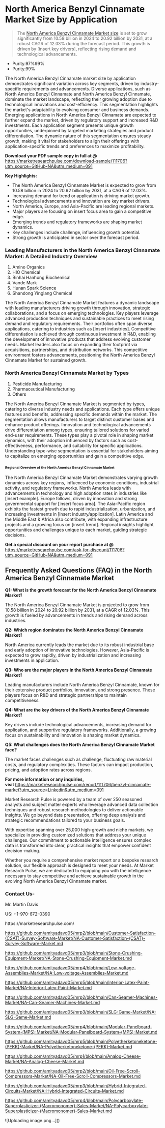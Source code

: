 <h1>North America Benzyl Cinnamate Market&nbsp;Size by Application</h1><blockquote><p>The <a href="https://marketresearchpulse.com/download-sample/111706?utm_source=GitHub-NA&amp;utm_medium=091">North America Benzyl Cinnamate Market size</a> is set to grow significantly from 10.58 billion in 2024 to 20.92 billion by 2031, at a robust CAGR of 12.03% during the forecast period. This growth is driven by [insert key drivers], reflecting rising demand and technological advancements.</p></blockquote><ul><li>Purity:97%99%<li> Purity:99%</li></ul><p>The North America Benzyl Cinnamate market size by application demonstrates significant variation across key segments, driven by industry-specific requirements and advancements. Diverse applications, such as North America Benzyl Cinnamate and North America Benzyl Cinnamate, dominate the market landscape, reflecting their growing adoption due to technological innovations and cost-efficiency. This segmentation highlights the market's adaptability to evolving consumer and business demands. Emerging applications in North America Benzyl Cinnamate are expected to further expand the market, driven by regulatory support and increased R&D investments. Each application segment presents unique growth opportunities, underpinned by targeted marketing strategies and product differentiation. The dynamic nature of this segmentation ensures steady growth, making it vital for stakeholders to align their offerings with application-specific trends and preferences to maximize profitability.</p><p><strong>Download your PDF sample copy in full at @ </strong><a href="https://marketresearchpulse.com/download-sample/111706?utm_source=GitHub-NA&amp;utm_medium=091">https://marketresearchpulse.com/download-sample/111706?utm_source=GitHub-NA&amp;utm_medium=091</a></p><p><strong>Key Highlights: </strong></p><ul><li>The North America Benzyl Cinnamate Market is expected to grow from 10.58 billion in 2024 to 20.92 billion by 2031, at a CAGR of 12.03%.</li><li>Increasing demand for trend or application is driving market growth.</li><li>Technological advancements and innovation are key market drivers.</li><li>North America, Europe, and Asia-Pacific are leading regional markets.</li><li>Major players are focusing on insert focus area to gain a competitive edge.</li><li>Emerging trends and regulatory frameworks are shaping market dynamics.</li><li>Key challenges include challenge, influencing growth potential.</li><li>Strong growth is anticipated in sector over the forecast period.</li></ul><h3>Leading Manufacturers in the North America Benzyl Cinnamate Market: A Detailed Industry Overview</h3><ol><li>Amino Organics</li><li>HIO Chemical</li><li>Binhai Hanhong Biochemical</li><li>Vande Mark</li><li>Hunan Spark Science</li><li>Shandong Yinglang Chemical</li></ol><div class="flex max-w-full flex-col flex-grow"><div class="min-h-8 text-message flex w-full flex-col items-end gap-2 whitespace-normal break-words [.text-message+&amp;]:mt-5" dir="auto" data-message-author-role="assistant" data-message-id="fd8432e4-4910-450d-b182-61b7bfb0a01f" data-message-model-slug="gpt-4o"><div class="flex w-full flex-col gap-1 empty:hidden first:pt-[3px]"><div class="markdown prose w-full break-words dark:prose-invert light"><p>The North America Benzyl Cinnamate Market features a dynamic landscape with leading manufacturers driving growth through innovation, strategic collaborations, and a focus on emerging technologies. Key players leverage advanced production techniques and sustainable practices to meet rising demand and regulatory requirements. Their portfolios often span diverse applications, catering to industries such as [insert industries]. Competitive differentiation is achieved through continuous investment in R&amp;D, enabling the development of innovative products that address evolving customer needs. Market leaders also focus on expanding their footprint via acquisitions, partnerships, and distribution networks. This competitive environment fosters advancements, positioning the North America Benzyl Cinnamate Market for sustained growth.</p></div></div></div></div><h3>North America Benzyl Cinnamate Market by Types</h3><ol><li>Pesticide Manufacturing<li> Pharmaceutical Manufacturing<li> Others</li></ol><div class="flex max-w-full flex-col flex-grow"><div class="min-h-8 text-message flex w-full flex-col items-end gap-2 whitespace-normal break-words [.text-message+&amp;]:mt-5" dir="auto" data-message-author-role="assistant" data-message-id="084470be-0bb7-4664-bddf-5156b4f41249" data-message-model-slug="gpt-4o-mini"><div class="flex w-full flex-col gap-1 empty:hidden first:pt-[3px]"><div class="markdown prose w-full break-words dark:prose-invert light"><p>The North America Benzyl Cinnamate Market is segmented by types, catering to diverse industry needs and applications. Each type offers unique features and benefits, addressing specific demands within the market. The segmentation allows manufacturers to target distinct customer bases and enhance product offerings. Innovation and technological advancements drive differentiation among types, ensuring tailored solutions for varied end-user requirements. These types play a pivotal role in shaping market dynamics, with their adoption influenced by factors such as cost-effectiveness, performance, and suitability for specific applications. Understanding type-wise segmentation is essential for stakeholders aiming to capitalize on emerging opportunities and gain a competitive edge.</p></div></div></div></div><h3><span style="font-size: 11px;">Regional Overview of the North America Benzyl Cinnamate Market</span></h3><div class="flex max-w-full flex-col flex-grow"><div class="min-h-8 text-message flex w-full flex-col items-end gap-2 whitespace-normal break-words [.text-message+&amp;]:mt-5" dir="auto" data-message-author-role="assistant" data-message-id="e9038762-ce64-4e30-91c9-9bd413514231" data-message-model-slug="gpt-4o-mini"><div class="flex w-full flex-col gap-1 empty:hidden first:pt-[3px]"><div class="markdown prose w-full break-words dark:prose-invert light"><p>The North America Benzyl Cinnamate Market demonstrates varying growth dynamics across key regions, influenced by economic conditions, industrial activity, and regulatory frameworks. North America leads with advancements in technology and high adoption rates in industries like [insert example]. Europe follows, driven by innovation and strong governmental support for [insert focus area]. The Asia-Pacific region exhibits the fastest growth due to rapid industrialization, urbanization, and increasing investments in [insert industry/application]. Latin America and the Middle East &amp; Africa also contribute, with expanding infrastructure projects and a growing focus on [insert trend]. Regional insights highlight opportunities and challenges unique to each market, guiding strategic decisions.</p></div></div></div></div><p><strong>Get a special discount on your report purchase at @ </strong><a href="https://marketresearchpulse.com/ask-for-discount/111706?utm_source=GitHub-NA&amp;utm_medium=091">https://marketresearchpulse.com/ask-for-discount/111706?utm_source=GitHub-NA&amp;utm_medium=091</a></p><h2>Frequently Asked Questions (FAQ) in the North America Benzyl Cinnamate Market</h2><p><strong>Q1: What is the growth forecast for the North America Benzyl Cinnamate Market?</strong></p><p>The North America Benzyl Cinnamate Market is projected to grow from 10.58 billion in 2024 to 20.92 billion by 2031, at a CAGR of 12.03%. This growth is fueled by advancements in trends and rising demand across industries.</p><p><strong>Q2: Which region dominates the North America Benzyl Cinnamate Market?</strong></p><p>North America currently leads the market due to its robust industrial base and early adoption of innovative technologies. However, Asia-Pacific is expected to grow rapidly, driven by industrialization and increasing investments in application.</p><p><strong>Q3: Who are the major players in the North America Benzyl Cinnamate Market?</strong></p><p>Leading manufacturers include North America Benzyl Cinnamate, known for their extensive product portfolios, innovation, and strong presence. These players focus on R&amp;D and strategic partnerships to maintain competitiveness.</p><p><strong>Q4: What are the key drivers of the North America Benzyl Cinnamate Market?</strong></p><p>Key drivers include technological advancements, increasing demand for application, and supportive regulatory frameworks. Additionally, a growing focus on sustainability and innovation is shaping market dynamics.</p><p><strong>Q5: What challenges does the North America Benzyl Cinnamate Market face?</strong></p><p>The market faces challenges such as challenge, fluctuating raw material costs, and regulatory complexities. These factors can impact production, pricing, and adoption rates across regions.</p><p><strong>For more information or any inquiries, visit&nbsp;</strong><a href="https://marketresearchpulse.com/report/111706/benzyl-cinnamate-market?utm_source=Linkedin&utm_medium=091">https://marketresearchpulse.com/report/111706/benzyl-cinnamate-market?utm_source=Linkedin&utm_medium=091</a></p><p>Market Research Pulse is powered by a team of over 250 seasoned analysts and subject matter experts who leverage advanced data collection techniques and robust research methodologies to deliver actionable insights. We go beyond data presentation, offering deep analysis and strategic recommendations tailored to your business goals.</p><p>With expertise spanning over 25,000 high-growth and niche markets, we specialize in providing customized solutions that address your unique challenges. Our commitment to actionable intelligence ensures complex data is transformed into clear, practical insights that empower confident decision-making.</p><p>Whether you require a comprehensive market report or a bespoke research solution, our flexible approach is designed to meet your needs. At Market Research Pulse, we are dedicated to equipping you with the intelligence necessary to stay competitive and achieve sustainable growth in the evolving North America Benzyl Cinnamate market.</p><h3><strong>Contact Us-</strong></h3><p>Mr. Martin Davis</p><p>US: +1-970-672-0390</p><p>https://marketresearchpulse.com/</p><p><a href="https://github.com/amityadavd05/mrp2/blob/main/Customer-Satisfaction-(CSAT)-Survey-Software-Market/NA-Customer-Satisfaction-(CSAT)-Survey-Software-Market.md">https://github.com/amityadavd05/mrp2/blob/main/Customer-Satisfaction-(CSAT)-Survey-Software-Market/NA-Customer-Satisfaction-(CSAT)-Survey-Software-Market.md</a></p><p><a href="https://github.com/amityadavd05/mrp3/blob/main/Stone-Crushing-Equipment-Market/NA-Stone-Crushing-Equipment-Market.md">https://github.com/amityadavd05/mrp3/blob/main/Stone-Crushing-Equipment-Market/NA-Stone-Crushing-Equipment-Market.md</a></p><p><a href="https://github.com/amityadavd05/mrp4/blob/main/Low-voltage-Assemblies-Market/NA-Low-voltage-Assemblies-Market.md">https://github.com/amityadavd05/mrp4/blob/main/Low-voltage-Assemblies-Market/NA-Low-voltage-Assemblies-Market.md</a></p><p><a href="https://github.com/amityadavd05/mrp5/blob/main/Interior-Latex-Paint-Market/NA-Interior-Latex-Paint-Market.md">https://github.com/amityadavd05/mrp5/blob/main/Interior-Latex-Paint-Market/NA-Interior-Latex-Paint-Market.md</a></p><p><a href="https://github.com/amityadavd05/mrp2/blob/main/Can-Seamer-Machines-Market/NA-Can-Seamer-Machines-Market.md">https://github.com/amityadavd05/mrp2/blob/main/Can-Seamer-Machines-Market/NA-Can-Seamer-Machines-Market.md</a></p><p><a href="https://github.com/amityadavd05/mrp3/blob/main/SLG-Game-Market/NA-SLG-Game-Market.md">https://github.com/amityadavd05/mrp3/blob/main/SLG-Game-Market/NA-SLG-Game-Market.md</a></p><p><a href="https://github.com/amityadavd05/mrp4/blob/main/Modular-Panelboard-System-(MPS)-Market/NA-Modular-Panelboard-System-(MPS)-Market.md">https://github.com/amityadavd05/mrp4/blob/main/Modular-Panelboard-System-(MPS)-Market/NA-Modular-Panelboard-System-(MPS)-Market.md</a></p><p><a href="https://github.com/amityadavd05/mrp5/blob/main/Polyetherketoneketone-(PEKK)-Market/NA-Polyetherketoneketone-(PEKK)-Market.md">https://github.com/amityadavd05/mrp5/blob/main/Polyetherketoneketone-(PEKK)-Market/NA-Polyetherketoneketone-(PEKK)-Market.md</a></p><p><a href="https://github.com/amityadavd05/mrp1/blob/main/Analog-Cheese-Market/NA-Analog-Cheese-Market.md">https://github.com/amityadavd05/mrp1/blob/main/Analog-Cheese-Market/NA-Analog-Cheese-Market.md</a></p><p><a href="https://github.com/amityadavd05/mrp2/blob/main/Oil-Free-Scroll-Compressors-Market/NA-Oil-Free-Scroll-Compressors-Market.md">https://github.com/amityadavd05/mrp2/blob/main/Oil-Free-Scroll-Compressors-Market/NA-Oil-Free-Scroll-Compressors-Market.md</a></p><p><a href="https://github.com/amityadavd05/mrp3/blob/main/Hybrid-Integrated-Circuits-Market/NA-Hybrid-Integrated-Circuits-Market.md">https://github.com/amityadavd05/mrp3/blob/main/Hybrid-Integrated-Circuits-Market/NA-Hybrid-Integrated-Circuits-Market.md</a></p><p><a href="https://github.com/amityadavd05/mrp4/blob/main/Polycarboxylate-Superplasticizer-(Macromonomer)-Sales-Market/NA-Polycarboxylate-Superplasticizer-(Macromonomer)-Sales-Market.md">https://github.com/amityadavd05/mrp4/blob/main/Polycarboxylate-Superplasticizer-(Macromonomer)-Sales-Market/NA-Polycarboxylate-Superplasticizer-(Macromonomer)-Sales-Market.md</a></p>
![Uploading image.png…]()
